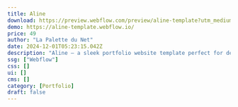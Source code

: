```yaml
---
title: Aline
download: https://preview.webflow.com/preview/aline-template?utm_medium=preview_link&utm_source=designer&utm_content=aline-template&preview=772fd9dedc6b8de18473bcb53a40ee7a&locale=en&workflow=preview
demo: https://aline-template.webflow.io/
price: 49
author: "La Palette du Net"
date: 2024-12-01T05:23:15.042Z
description: "Aline – a sleek portfolio website template perfect for designers and creatives. With stunning interactions and micro-interactions, Aline makes your portfolio stand out, displaying your work beautifully and dynamically."
ssg: ["Webflow"]
css: []
ui: []
cms: []
category: [Portfolio]
draft: false
---
```

